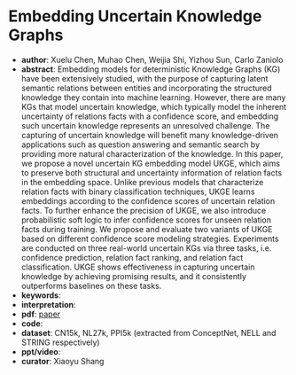 # Embedding Uncertain Knowledge Graphs  
- **author**: Xuelu Chen, Muhao Chen, Weijia Shi, Yizhou Sun, Carlo Zaniolo    
- **abstract**: Embedding models for deterministic Knowledge Graphs (KG) have been extensively studied, with the purpose of capturing latent semantic relations between entities and incorporating the structured knowledge they contain into machine learning. However, there are many KGs that model uncertain knowledge, which typically model the inherent uncertainty of relations facts with a confidence score, and embedding such uncertain knowledge represents an unresolved challenge. The capturing of uncertain knowledge will benefit many knowledge-driven applications such as question answering and semantic search by providing more natural characterization of the knowledge. In this paper, we propose a novel uncertain KG embedding model UKGE, which aims to preserve both structural and uncertainty information of relation facts in the embedding space. Unlike previous models that characterize relation facts with binary classification techniques, UKGE learns embeddings according to the confidence scores of uncertain relation facts. To further enhance the precision of UKGE, we also introduce probabilistic soft logic to infer confidence scores for unseen relation facts during training. We propose and evaluate two variants of UKGE based on different confidence score modeling strategies. Experiments are conducted on three real-world uncertain KGs via three tasks, i.e. confidence prediction, relation fact ranking, and relation fact classification. UKGE shows effectiveness in capturing uncertain knowledge by achieving promising results, and it consistently outperforms baselines on these tasks.    
- **keywords**: 
- **interpretation**:
- **pdf**: [paper](https://aaai.org/ojs/index.php/AAAI/article/view/4210/4088)
- **code**: 
- **dataset**: CN15k, NL27k, PPI5k (extracted from ConceptNet, NELL and STRING respectively) 
- **ppt/video**:
- **curator**: Xiaoyu Shang 
